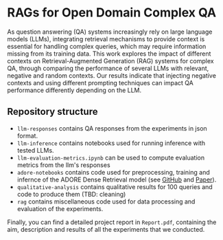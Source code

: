 # RAGs for Open Domain Complex QA
As question answering (QA) systems increasingly rely on large language models (LLMs), integrating retrieval mechanisms to provide context is essential for handling complex queries, which may require information missing from its training data. This work explores the impact of different contexts on Retrieval-Augmented Generation (RAG) systems for complex QA, through comparing the performance of several LLMs with relevant, negative and random contexts. Our results indicate that injecting negative contexts and using different prompting techniques can impact QA performance differently depending on the LLM.
## Repository structure
 - `llm-responses` contains QA responses from the experiments in json format.
 - `llm-inference` contains notebooks used for running inference with tested LLMs.
 - `llm-evaluation-metrics.ipynb` can be used to compute evaluation metrics from the llm's responses
 - `adore-notebooks` contains code used for preprocessing, training and infernce of the ADORE Dense Retrieval model (see [GitHub](https://github.com/jingtaozhan/DRhard) and [Paper](https://dl.acm.org/doi/abs/10.1145/3404835.3462880)).
 - `qualitative-analysis` contains qualitative results for 100  queries and code to produce them (TBD: cleaning)
 - `rag` contains miscellaneous code used for data processing and evaluation of the experiments.

Finally, you can find a detailed project report in `Report.pdf`, containing the aim, description and results of all the experiments that we conducted.

